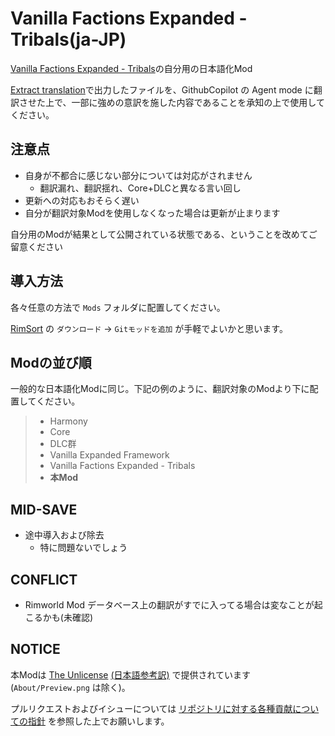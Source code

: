 # Vanilla Factions Expanded - Tribals(ja-JP)

[Vanilla Factions Expanded - Tribals](https://steamcommunity.com/sharedfiles/filedetails/?id=3079786283)の自分用の日本語化Mod

[Extract translation](https://steamcommunity.com/sharedfiles/filedetails/?id=3026452122)で出力したファイルを、GithubCopilot の Agent mode に翻訳させた上で、一部に強めの意訳を施した内容であることを承知の上で使用してください。

## 注意点

* 自身が不都合に感じない部分については対応がされません
  * 翻訳漏れ、翻訳揺れ、Core+DLCと異なる言い回し
* 更新への対応もおそらく遅い
* 自分が翻訳対象Modを使用しなくなった場合は更新が止まります

自分用のModが結果として公開されている状態である、ということを改めてご留意ください

## 導入方法

各々任意の方法で `Mods` フォルダに配置してください。

[RimSort](https://github.com/RimSort/RimSort) の `ダウンロード` → `Gitモッドを追加` が手軽でよいかと思います。

## Modの並び順

一般的な日本語化Modに同じ。下記の例のように、翻訳対象のModより下に配置してください。

> * Harmony
> * Core
> * DLC群
> * Vanilla Expanded Framework
> * Vanilla Factions Expanded - Tribals
> * **本Mod**

## MID-SAVE

* 途中導入および除去
  * 特に問題ないでしょう

## CONFLICT

* Rimworld Mod データベース上の翻訳がすでに入ってる場合は変なことが起こるかも(未確認)

## NOTICE

本Modは [The Unlicense](LICENSE) [(日本語参考訳)](https://licenses.opensource.jp/Unlicense/Unlicense.html) で提供されています(`About/Preview.png` は除く)。

プルリクエストおよびイシューについては [リポジトリに対する各種貢献についての指針](https://github.com/piet-rian/.github/blob/main/CONTRIBUTING.md) を参照した上でお願いします。

